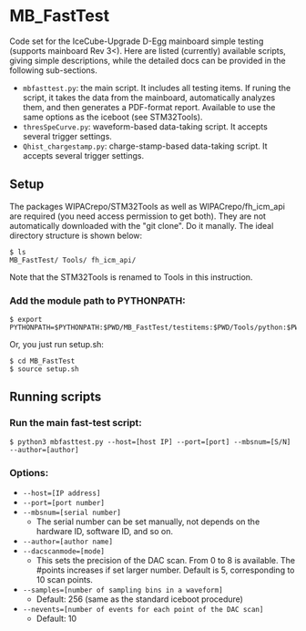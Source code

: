 # MB_FastTest
Code set for the IceCube-Upgrade D-Egg mainboard simple testing (supports mainboard Rev 3<). Here are listed (currently) available scripts, giving simple descriptions, while the detailed docs can be provided in the following sub-sections. 

- `mbfasttest.py`: the main script. It includes all testing items. If runing the script, it takes the data from the mainboard, automatically analyzes them, and then generates a PDF-format report. 
Available to use the same options as the iceboot (see STM32Tools). 
- `thresSpeCurve.py`: waveform-based data-taking script. It accepts several trigger settings.  
- `Qhist_chargestamp.py`: charge-stamp-based data-taking script. It accepts several trigger settings. 

## Setup
The packages WIPACrepo/STM32Tools as well as WIPACrepo/fh_icm_api are required (you need access permission to get both). They are not automatically downloaded with the "git clone". Do it manally. The ideal directory structure is shown below:
```
$ ls
MB_FastTest/ Tools/ fh_icm_api/
```
Note that the STM32Tools is renamed to Tools in this instruction. 

### Add the module path to PYTHONPATH: 
```
$ export PYTHONPATH=$PYTHONPATH:$PWD/MB_FastTest/testitems:$PWD/Tools/python:$PWD/fh_icm_api
```
Or, you just run setup.sh: 
```
$ cd MB_FastTest
$ source setup.sh
```

## Running scripts

### Run the main fast-test script: 
```
$ python3 mbfasttest.py --host=[host IP] --port=[port] --mbsnum=[S/N] --author=[author]
```

### Options: 
- `--host=[IP address]`
- `--port=[port number]`
- `--mbsnum=[serial number]`
   - The serial number can be set manually, not depends on the hardware ID, software ID, and so on.
- `--author=[author name]`
- `--dacscanmode=[mode]`
   - This sets the precision of the DAC scan. From 0 to 8 is available. The #points increases if set larger number. Default is 5, corresponding to 10 scan points. 
- `--samples=[number of sampling bins in a waveform]` 
   - Default: 256 (same as the standard iceboot procedure)
- `--nevents=[number of events for each point of the DAC scan]` 
   - Default: 10
